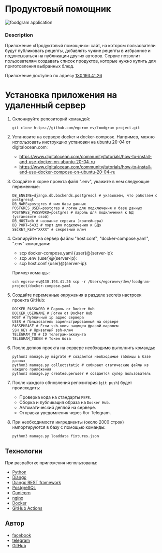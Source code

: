 # Продуктовый помощник

![foodgram application](https://github.com/egorov-ev/foodgram-project/workflows/foodgram%20application/badge.svg)

### Description

Приложение «Продуктовый помощник»: сайт, на котором пользователи будут
публиковать рецепты, добавлять чужие рецепты в избранное и подписываться на
публикации других авторов. Сервис позволит пользователям создавать список
продуктов, которые нужно купить для приготовления выбранных блюд.

Приложение доступно по адресу [130.193.41.26](http://130.193.41.26)

# Установка приложения на удаленный сервер

1. Склонируйте репозиторий командой:
    ```
    git clone https://github.com/egorov-ev/foodgram-project.git
    ```
2. Установите на сервере docker и docker-compose. Например, можно использовать
   инструкцию установки на ubuntu 20-04 от digitalocean.com:
    - https://www.digitalocean.com/community/tutorials/how-to-install-and-use-docker-on-ubuntu-20-04-ru
    - https://www.digitalocean.com/community/tutorials/how-to-install-and-use-docker-compose-on-ubuntu-20-04-ru
3. Создайте в корне проекта файл ".env", укажите в нем следующие переменные:
    ```
    DB_ENGINE=django.db.backends.postgresql # указываем, что работаем с postgresql
    DB_NAME=postgres # имя базы данных
    POSTGRES_USER=postgres # логин для подключения к базе данных
    POSTGRES_PASSWORD=postgres # пароль для подключения к БД (установите свой)
    DB_HOST=db # название сервиса (контейнера)
    DB_PORT=5432 # порт для подключения к БДs
    SECRET_KEY="ХХХХ" # секретный ключ
    ```
4. Скопируйте на сервер файлы "host.conf", "docker-compose.yaml", ".env"
   командами:
    * scp docker-compose.yaml {user}@{server-ip}:
    * scp .env {user}@{server-ip}:
    * scp host.conf {user}@{server-ip}:

   Пример команды:
   ```
   ssh egorov-ev@130.193.41.26 scp -r /Users/egorovev/dev/foodgram-project/docker-compose.yaml
   ```
5. Создайте переменные окружения в разделе secrets настроек проекта GitHub:
    ```
    DOCKER_PASSWORD # Пароль от Docker Hub
    DOCKER_USERNAME # Логин от Docker Hub
    HOST # Публичный ip адрес сервера
    USER # Пользователь зарегистрированный на сервере
    PASSPHRASE # Если ssh-ключ защищен фразой-паролем
    SSH_KEY # Приватный ssh-ключ
    TELEGRAM_TO # ID телеграм-аккаунта
    TELEGRAM_TOKEN # Токен бота
    ```
6. После деплоя проекта на сервере необходимо выполнить команды:
   ```
   python3 manage.py migrate # cоздаются необходимые таблицы в базе данных
   python3 manage.py collectstatic # собирает статические файлы из каждого приложения
   python3 manage.py createsuperuser # создается супер пользователь
   ```
7. После каждого обновления репозитория (`git push`) будет происходить:
    - Проверка кода на стандарты `PEP8`.
    - Сборка и публикация образа на `Docker Hub`.
    - Автоматический деплой на сервере.
    - Отправка уведомления через бот Telegram.

8. При необходимости ингредиенты (около 2000 строк) импортируются в базу с
   помощью команды:
   ```
   python3 manage.py loaddata fixtures.json
   ```

## Технологии

При разработке приложения использованы:

* [Python](https://www.python.org/)
* [Django](https://www.djangoproject.com/)
* [Django REST framework](https://www.django-rest-framework.org/)
* [PostgreSQL](https://www.postgresql.org/)
* [Gunicorn](https://gunicorn.org/)
* [nginx](https://nginx.org)
* [Docker](https://www.docker.com/)
* [GitHub Actions](https://github.com/features/actions)

## Автор

* [facebook](https://www.facebook.com/theonlyegor)
* [telegram](https://t.me/e_egor)
* [GitHub](https://github.com/egorov-ev)